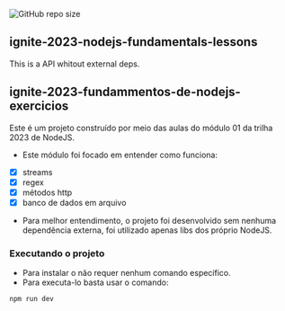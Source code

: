 ![GitHub repo size](https://img.shields.io/github/repo-size/HallefHLVieira/ignite-2023-nodejs-fundamentals-lessons)

## ignite-2023-nodejs-fundamentals-lessons
This is a API whitout external deps.

## ignite-2023-fundammentos-de-nodejs-exercicios

Este é um projeto construído por meio das aulas do módulo 01 da trilha 2023 de NodeJS.

- Este módulo foi focado em entender como funciona:
- [x] streams
- [x] regex
- [x] métodos http
- [x] banco de dados em arquivo

- Para melhor entendimento, o projeto foi desenvolvido sem nenhuma dependẽncia externa, foi utilizado apenas libs dos próprio NodeJS.

### Executando o projeto <ignite-2023-nodejs-fundamentals-lessons>

- Para instalar o <ignite-2023-nodejs-fundamentals-lessons> não requer nenhum comando específico.
- Para executa-lo basta usar o comando: 
```
npm run dev
```